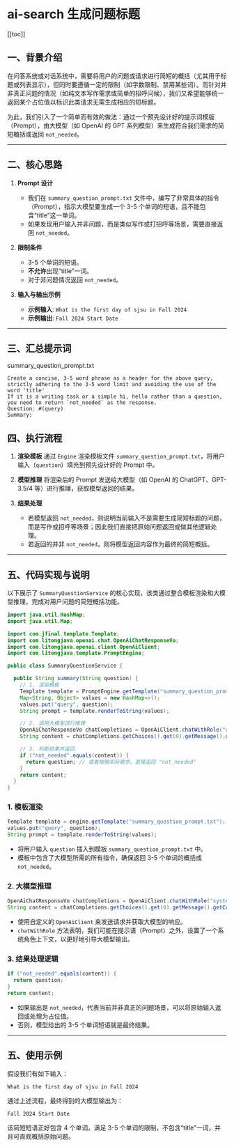 # ai-search 生成问题标题

[[toc]]

## 一、背景介绍

在问答系统或对话系统中，需要将用户的问题或请求进行简短的概括（尤其用于标题或列表显示），但同时要遵循一定的限制（如字数限制、禁用某些词）。而针对并非真正问题的情况（如纯文本写作需求或简单的招呼问候），我们又希望能够统一返回某个占位值以标识此类请求无需生成相应的短标题。

为此，我们引入了一个简单而有效的做法：通过一个预先设计好的提示词模版（Prompt），由大模型（如 OpenAI 的 GPT 系列模型）来生成符合我们需求的简短概括或返回 `not_needed`。

---

## 二、核心思路

1. **Prompt 设计**

   - 我们在 `summary_question_prompt.txt` 文件中，编写了非常具体的指令（Prompt），指示大模型要生成一个 3-5 个单词的短语，且不能包含“title”这一单词。
   - 如果发现用户输入并非问题，而是类似写作或打招呼等场景，需要直接返回 `not_needed`。

2. **限制条件**

   - 3-5 个单词的短语。
   - **不允许**出现“title”一词。
   - 对于非问题情况返回 `not_needed`。

3. **输入与输出示例**
   - **示例输入**: `What is the first day of sjsu in Fall 2024`
   - **示例输出**: `Fall 2024 Start Date`

---

## 三、汇总提示词

summary_question_prompt.txt

```text
Create a concise, 3-5 word phrase as a header for the above query, strictly adhering to the 3-5 word limit and avoiding the use of the word 'title'
If it is a writing task or a simple hi, hello rather than a question, you need to return `not_needed` as the response.
Question: #(query)
Summary:
```

## 四、执行流程

1. **渲染模板**
   通过 `Engine` 渲染模板文件 `summary_question_prompt.txt`，将用户输入（`question`）填充到预先设计好的 Prompt 中。
2. **模型推理**
   将渲染后的 Prompt 发送给大模型（如 OpenAI 的 ChatGPT、GPT-3.5/4 等）进行推理，获取模型返回的结果。

3. **结果处理**
   - 若模型返回 `not_needed`，则说明当前输入不是需要生成简短标题的问题，而是写作或招呼等场景；因此我们直接把原始问题返回或做其他逻辑处理。
   - 若返回的并非 `not_needed`，则将模型返回内容作为最终的简短概括。

---

## 五、代码实现与说明

以下展示了 `SummaryQuestionService` 的核心实现，该类通过整合模板渲染和大模型推理，完成对用户问题的简短概括功能。

```java
import java.util.HashMap;
import java.util.Map;

import com.jfinal.template.Template;
import com.litongjava.openai.chat.OpenAiChatResponseVo;
import com.litongjava.openai.client.OpenAiClient;
import com.litongjava.template.PromptEngine;

public class SummaryQuestionService {

  public String summary(String question) {
    // 1. 渲染模板
    Template template = PromptEngine.getTemplate("summary_question_prompt.txt");
    Map<String, Object> values = new HashMap<>();
    values.put("query", question);
    String prompt = template.renderToString(values);

    // 2. 调用大模型进行推理
    OpenAiChatResponseVo chatCompletions = OpenAiClient.chatWithRole("user", prompt);
    String content = chatCompletions.getChoices().get(0).getMessage().getContent();

    // 3. 判断结果并返回
    if ("not_needed".equals(content)) {
      return question; // 或者根据实际需求，直接返回 "not_needed"
    }
    return content;
  }
}
```

### 1. 模板渲染

```java
Template template = engine.getTemplate("summary_question_prompt.txt");
values.put("query", question);
String prompt = template.renderToString(values);
```

- 将用户输入 `question` 插入到模板 `summary_question_prompt.txt` 中。
- 模板中包含了大模型所需的所有指令，确保返回 3-5 个单词的概括或 `not_needed`。

### 2. 大模型推理

```java
OpenAiChatResponseVo chatCompletions = OpenAiClient.chatWithRole("system", prompt);
String content = chatCompletions.getChoices().get(0).getMessage().getContent();
```

- 使用自定义的 `OpenAiClient` 来发送请求并获取大模型的响应。
- `chatWithRole` 方法表明，我们可能在提示语（Prompt）之外，设置了一个系统角色上下文，以更好地引导大模型输出。

### 3. 结果处理逻辑

```java
if ("not_needed".equals(content)) {
  return question;
}
return content;
```

- 如果输出是 `not_needed`，代表当前并非真正的问题场景，可以将原始输入返回或处理为占位值。
- 否则，模型给出的 3-5 个单词短语就是最终结果。

---

## 五、使用示例

假设我们有如下输入：

```plaintext
What is the first day of sjsu in Fall 2024
```

通过上述流程，最终得到的大模型输出为：

```plaintext
Fall 2024 Start Date
```

该简短短语正好包含 4 个单词，满足 3-5 个单词的限制，不包含“title”一词，并且可直观概括原始问题。
